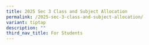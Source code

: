 ```yaml
---
title: 2025 Sec 3 Class and Subject Allocation
permalink: /2025-sec-3-class-and-subject-allocation/
variant: tiptap
description: ""
third_nav_title: For Students
---
```

